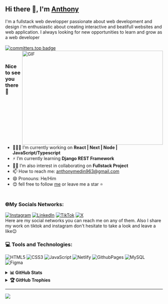 ## Hi there 👋, I'm [Anthony](https://www.linkedin.com/in/anthony-mban/)

I'm a fullstack web developper passionate about web development and design i'm enthusiastic about creating interactive and beatifull websites and web application. I always looking for new opportunities to learn and grow as a web developer<br/>
<br/>
[![committers.top badge](https://user-badge.committers.top/congo_brazzaville/Codeur-Omniscient.svg)](https://user-badge.committers.top/congo_brazzaville/Codeur-Omniscient)
<br/>
<img align="right" alt="GIF" src="https://media.giphy.com/media/v1.Y2lkPTc5MGI3NjExaWFtMXNkMXdkOWY5bGExa2JvbXhxY3QzMXV2cGtyczUxdWcxbDZsNiZlcD12MV9pbnRlcm5hbF9naWZfYnlfaWQmY3Q9Zw/qgQUggAC3Pfv687qPC/giphy.gif" width="450" height="300" /><br/>

### Nice to see you there 🙂

- 👩🏽‍💻 I’m currently working on **React | Next | Node | JavaScript/Typescript**
- ⚡ I’m currently learning **Django REST Framework**
- 🤝🏽 I’m also interest in collaborating on **Fullstack Project**
- 📫 How to reach me: anthonymedin963@gmail.com
- 😄 Pronouns: He/Him
- 😊 fell free to follow [me](https://github.com/Codeur-Omniscient/) or leave me a star ⭐ <br />
  <br />

### 🌐My Socials Networks:

[![Instagram](https://img.shields.io/badge/Instagram-%23E4405F.svg?logo=Instagram&logoColor=white)](https://instagram.com/webdevthony) [![LinkedIn](https://img.shields.io/badge/LinkedIn-%230077B5.svg?logo=linkedin&logoColor=white)](<(https://www.linkedin.com/in/anthony-mban/)>) [![TikTok](https://img.shields.io/badge/TikTok-%23000000.svg?logo=TikTok&logoColor=white)](https://tiktok.com/@webdevthony) [![X](https://img.shields.io/badge/X-black.svg?logo=X&logoColor=white)](https://x.com/@Mark_Anthony242)  <br />
Here are my social networks you can reach me on any of them. Also I share my work on tiktok and instagram don't hesitate to take a look and leave a like😉

### 💻 Tools and Technologies:

![HTML5](https://img.shields.io/badge/html5-%23E34F26.svg?style=flat&logo=html5&logoColor=white) ![CSS3](https://img.shields.io/badge/css3-%231572B6.svg?style=flat&logo=css3&logoColor=white) ![JavaScript](https://img.shields.io/badge/javascript-%23323330.svg?style=flat&logo=javascript&logoColor=%23F7DF1E) ![Netlify](https://img.shields.io/badge/netlify-%23000000.svg?style=flat&logo=netlify&logoColor=#00C7B7) ![GithubPages](https://img.shields.io/badge/github%20pages-121013?style=flat&logo=github&logoColor=white) ![MySQL](https://img.shields.io/badge/mysql-%2300000f.svg?style=flat&logo=mysql&logoColor=white) ![Figma](https://img.shields.io/badge/figma-%23F24E1E.svg?style=flat&logo=figma&logoColor=white)

<details>
<summary><b>📊 GitHub Stats</b></summary>
<br />
    
![](https://github-readme-stats.vercel.app/api?username=Codeur-Omniscient&theme=radical&hide_border=false&include_all_commits=false&count_private=false)
![](https://github-readme-streak-stats.herokuapp.com?user=Codeur-Omniscient&theme=radical) 
<br />
![](https://github-readme-stats.vercel.app/api/top-langs/?username=Codeur-Omniscient&theme=radical&hide_border=false&include_all_commits=false&count_private=false&layout=compact)
</details>

<details>
  <summary><b>🏆 GitHub Trophies</b></summary>
  <br />
  
  ![](https://github-profile-trophy.vercel.app/?username=Codeur-Omniscient&theme=radical&no-frame=false&no-bg=true&margin-w=4)
</details>

---

[![](https://visitcount.itsvg.in/api?id=Codeur-Omniscient&icon=6&color=1)](https://visitcount.itsvg.in)

<!-- Proudly created with GPRM ( https://gprm.itsvg.in )
### 🔝 Top Contributed Repo
![](https://github-contributor-stats.vercel.app/api?username=Codeur-Omniscient&limit=5&theme=dark&combine_all_yearly_contributions=true)
-->
